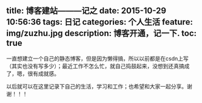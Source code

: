 title: 博客建站———记之
date: 2015-10-29 10:56:36
tags: 日记
categories: 个人生活
feature: img/zuzhu.jpg
description: 博客开通，记一下.
toc: true
---

一直想建立一个自己的静态博客，但是因为懒得搞，所以以前都是在csdn上写（其实也没有写多少）；最近工作不怎么忙，就自己捣鼓起来，没想到还真搞成了，嗯，很有成就感。

以后就可以在这里记录下自己的生活，学习和工作；也希望和大家一起分享。谢谢！！！

